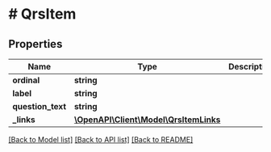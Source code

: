 # # QrsItem

## Properties

Name | Type | Description | Notes
------------ | ------------- | ------------- | -------------
**ordinal** | **string** |  | [optional]
**label** | **string** |  | [optional]
**question_text** | **string** |  | [optional]
**_links** | [**\OpenAPI\Client\Model\QrsItemLinks**](QrsItemLinks.md) |  | [optional]

[[Back to Model list]](../../README.md#models) [[Back to API list]](../../README.md#endpoints) [[Back to README]](../../README.md)
